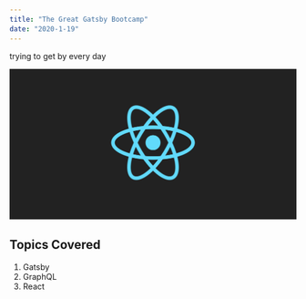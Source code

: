 ```yaml
---
title: "The Great Gatsby Bootcamp"
date: "2020-1-19"
---
```


trying to get by every day

![React Logo](./logo-og.png)

## Topics Covered

1. Gatsby
2. GraphQL
3. React